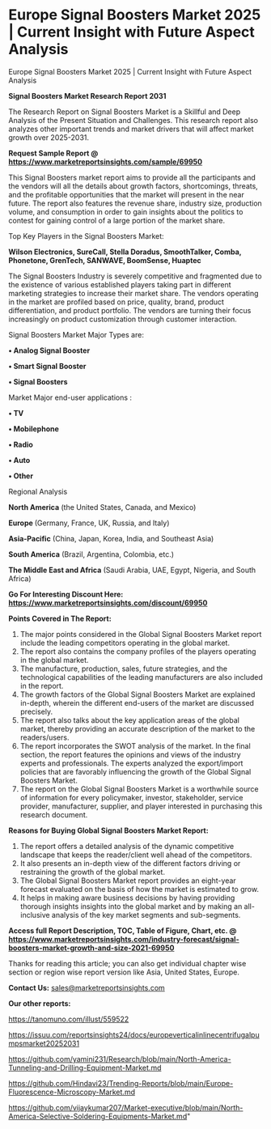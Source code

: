 # Europe Signal Boosters Market 2025 | Current Insight with Future Aspect Analysis
Europe Signal Boosters Market 2025 | Current Insight with Future Aspect Analysis

<strong>Signal Boosters Market Research Report 2031</strong>

The Research Report on Signal Boosters Market is a Skillful and Deep Analysis of the Present Situation and Challenges. This research report also analyzes other important trends and market drivers that will affect market growth over 2025-2031.

<strong>Request Sample Report @ <a href=https://www.marketreportsinsights.com/sample/69950>https://www.marketreportsinsights.com/sample/69950</a></strong>

This Signal Boosters market report aims to provide all the participants and the vendors will all the details about growth factors, shortcomings, threats, and the profitable opportunities that the market will present in the near future. The report also features the revenue share, industry size, production volume, and consumption in order to gain insights about the politics to contest for gaining control of a large portion of the market share.

Top Key Players in the Signal Boosters Market:

<strong>Wilson Electronics, SureCall, Stella Doradus, SmoothTalker, Comba, Phonetone, GrenTech, SANWAVE, BoomSense, Huaptec</strong>

The Signal Boosters Industry is severely competitive and fragmented due to the existence of various established players taking part in different marketing strategies to increase their market share. The vendors operating in the market are profiled based on price, quality, brand, product differentiation, and product portfolio. The vendors are turning their focus increasingly on product customization through customer interaction.

Signal Boosters Market Major Types are:

<strong>• Analog Signal Booster

• Smart Signal Booster

• Signal Boosters</strong>

Market Major end-user applications :

<strong>• TV

• Mobilephone

• Radio

• Auto

• Other</strong>

Regional Analysis

</u><strong><b>North America</b></strong> (the United States, Canada, and Mexico)

<strong><b>Europe </b></strong>(Germany, France, UK, Russia, and Italy)

<strong><b>Asia-Pacific</b></strong> (China, Japan, Korea, India, and Southeast Asia)

<strong><b>South America</b></strong> (Brazil, Argentina, Colombia, etc.)

<strong><b>The Middle East and Africa</b></strong> (Saudi Arabia, UAE, Egypt, Nigeria, and South Africa)

<strong>Go For Interesting Discount Here: <a href=https://www.marketreportsinsights.com/discount/69950>https://www.marketreportsinsights.com/discount/69950</a></strong>

<strong>Points Covered in The Report:</strong>
<ol>
  <li>The major points considered in the Global Signal Boosters Market report include the leading competitors operating in the global market.</li>
  <li>The report also contains the company profiles of the players operating in the global market.</li>
  <li>The manufacture, production, sales, future strategies, and the technological capabilities of the leading manufacturers are also included in the report.</li>
  <li>The growth factors of the Global Signal Boosters Market are explained in-depth, wherein the different end-users of the market are discussed precisely.</li>
  <li>The report also talks about the key application areas of the global market, thereby providing an accurate description of the market to the readers/users.</li>
  <li>The report incorporates the SWOT analysis of the market. In the final section, the report features the opinions and views of the industry experts and professionals. The experts analyzed the export/import policies that are favorably influencing the growth of the Global Signal Boosters Market.</li>
  <li>The report on the Global Signal Boosters Market is a worthwhile source of information for every policymaker, investor, stakeholder, service provider, manufacturer, supplier, and player interested in purchasing this research document.</li>
</ol>
<strong>Reasons for Buying Global Signal Boosters Market Report:</strong>

<ol>
  <li>The report offers a detailed analysis of the dynamic competitive landscape that keeps the reader/client well ahead of the competitors.</li>
  <li>It also presents an in-depth view of the different factors driving or restraining the growth of the global market.</li>
  <li>The Global Signal Boosters Market report provides an eight-year forecast evaluated on the basis of how the market is estimated to grow.</li>
  <li>It helps in making aware business decisions by having providing thorough insights insights into the global market and by making an all-inclusive analysis of the key market segments and sub-segments.</li>
</ol>
<strong>Access full Report Description, TOC, Table of Figure, Chart, etc. @ <a href=https://www.marketreportsinsights.com/industry-forecast/signal-boosters-market-growth-and-size-2021-69950>https://www.marketreportsinsights.com/industry-forecast/signal-boosters-market-growth-and-size-2021-69950</a></strong>


Thanks for reading this article; you can also get individual chapter wise section or region wise report version like Asia, United States, Europe.

<strong>Contact Us:</strong>
sales@marketreportsinsights.com

<strong>Our other reports:</strong>

<a href=https://tanomuno.com/illust/559522>https://tanomuno.com/illust/559522</a>

<a href=https://issuu.com/reportsinsights24/docs/europeverticalinlinecentrifugalpumpsmarket20252031>https://issuu.com/reportsinsights24/docs/europeverticalinlinecentrifugalpumpsmarket20252031</a>

<a href=https://github.com/yamini231/Research/blob/main/North-America-Tunneling-and-Drilling-Equipment-Market.md>https://github.com/yamini231/Research/blob/main/North-America-Tunneling-and-Drilling-Equipment-Market.md</a>

<a href=https://github.com/Hindavi23/Trending-Reports/blob/main/Europe-Fluorescence-Microscopy-Market.md>https://github.com/Hindavi23/Trending-Reports/blob/main/Europe-Fluorescence-Microscopy-Market.md</a>

<a href=https://github.com/vijaykumar207/Market-executive/blob/main/North-America-Selective-Soldering-Equipments-Market.md>https://github.com/vijaykumar207/Market-executive/blob/main/North-America-Selective-Soldering-Equipments-Market.md</a>"
